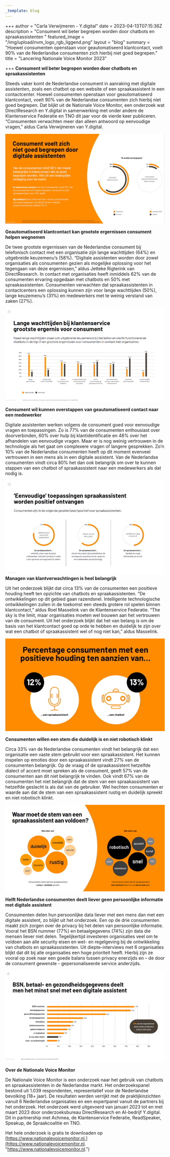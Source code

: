 ```yaml
---
_template: blog
---
```


+++
author = "Carla Verwijmeren - Y.digital"
date = 2023-04-13T07:15:36Z
description = "Consument wil beter begrepen worden door chatbots en spraakassistenten "
featured_image = "/img/upload/nvm_logo_rgb_liggend.png"
layout = "blog"
summary = "Hoewel consumenten openstaan voor geautomatiseerd klantcontact, voelt 90% van de Nederlandse consumenten zich hierbij niet goed begrepen."
title = "Lancering Nationale Voice Monitor 2023"

+++
**Consument wil beter begrepen worden door chatbots en spraakassistenten**

Steeds vaker komt de Nederlandse consument in aanraking met digitale assistenten, zoals een chatbot op een website of een spraakassistent in een contactcenter. Hoewel consumenten openstaan voor geautomatiseerd klantcontact, voelt 90% van de Nederlandse consumenten zich hierbij niet goed begrepen. Dat blijkt uit de Nationale Voice Monitor, een onderzoek wat DirectResearch en Y.digital in samenwerking met onder andere de Klantenservice Federatie en TNO dit jaar voor de vierde keer publiceren. “Consumenten verwachten meer dan alleen antwoord op eenvoudige vragen,” aldus Carla Verwijmeren van Y.digital.

![](/img/upload/visual-nvm-2023.jpg)

**Geautomatiseerd klantcontact kan grootste ergernissen consument helpen wegnemen**

De twee grootste ergernissen van de Nederlandse consument bij telefonisch contact met een organisatie zijn lange wachttijden (64%) en uitgebreide keuzemenu’s (58%). “Digitale assistenten worden door zowel organisaties als consumenten gezien als mogelijke oplossing voor het tegengaan van deze ergernissen,” aldus Jetteke Rigterink van DirectResearch. In contact met organisaties heeft inmiddels 62% van de consumenten ervaring opgedaan met chatbots en 50% met spraakassistenten. Consumenten verwachten dat spraakassistenten in contactcenters een oplossing kunnen zijn voor lange wachttijden (50%), lange keuzemenu’s (31%) en medewerkers met te weinig verstand van zaken (27%).

![](/img/upload/afbeelding-2.png)

**Consument wil kunnen overstappen van geautomatiseerd contact naar een medewerker**

Digitale assistenten werken volgens de consument goed voor eenvoudige vragen en toepassingen. Zo is 77% van de consumenten enthousiast over doorverbinden, 60% over hulp bij klantidentificatie en 48% over het afhandelen van eenvoudige vragen. Maar er is nog weinig vertrouwen in de technologie als het gaat om complexere vragen of langere gesprekken. Zo’n 10% van de Nederlandse consumenten heeft op dit moment evenveel vertrouwen in een mens als in een digitale assistent. Van de Nederlandse consumenten vindt circa 80% het dan ook belangrijk om over te kunnen stappen van een chatbot of spraakassistent naar een medewerkers als dat nodig is.

![](/img/upload/afbeelding-3.jpg)**Managen van klantverwachtingen is heel belangrijk**

Uit het onderzoek blijkt dat circa 13% van de consumenten een positieve houding heeft ten opzichte van chatbots en spraakassistenten. “De ontwikkelingen op dit gebied gaan razendsnel. Intelligente technologische ontwikkelingen zullen in de toekomst een steeds grotere rol spelen binnen klantcontact,” aldus Roel Masselink van de Klantenservice Federatie. “The sky is the limit, maar organisaties moeten wel bouwen aan het vertrouwen van de consument. Uit het onderzoek blijkt dat het van belang is om de basis van het klantcontact goed op orde te hebben en duidelijk te zijn over wat een chatbot of spraakassistent wel of nog niet kan,” aldus Masselink.

![](/img/upload/afbeelding-4.jpg)

**Consumenten willen een stem die duidelijk is en niet robotisch klinkt**

Circa 33% van de Nederlandse consumenten vindt het belangrijk dat een organisatie een vaste stem gebruikt voor een spraakassistent. Het kunnen inspelen op emoties door een spraakassistent vindt 27% van de consumenten belangrijk. Op de vraag of de spraakassistent hetzelfde dialect of accent moet spreken als de consument, geeft 57% van de consumenten aan dit niet belangrijk te vinden. Ook vindt 67% van de consumenten het niet belangrijk dat de stem van een spraakassistent van hetzelfde geslacht is als dat van de gebruiker. Wel hechten consumenten er waarde aan dat de stem van een spraakassistent rustig en duidelijk spreekt en niet robotisch klinkt.

![](/img/upload/afbeelding-5.jpg)

**Helft Nederlandse consumenten deelt liever geen persoonlijke informatie met digitale assistent**

Consumenten delen hun persoonlijke data liever met een mens dan met een digitale assistent, zo blijkt uit het onderzoek. Een op de drie consumenten maakt zich zorgen over de privacy bij het delen van persoonlijke informatie. Vooral het BSN nummer (77%) en betaalgegevens (74%) zijn data die mensen liever niet delen. Tegelijkertijd investeren organisaties veel om te voldoen aan alle security eisen en wet- en regelgeving bij de ontwikkeling van chatbots en spraakassistenten. Uit diepte-interviews met 6 organisaties blijkt dat dit bij alle organisaties een hoge prioriteit heeft. Hierbij zijn ze vooral op zoek naar een goede balans tussen privacy enerzijds en – de door de consument gewenste - gepersonaliseerde service anderzijds.

![](/img/upload/afbeelding-6.jpg)

**Over de Nationale Voice Monitor**

De Nationale Voice Monitor is een onderzoek naar het gebruik van chatbots en spraakassistenten in de Nederlandse markt. Het onderzoekspanel bestond uit 1.039 respondenten, representatief voor de Nederlandse bevolking (18+ jaar). De resultaten werden verrijkt met de praktijkinzichten vanuit 6 Nederlandse organisaties en een expertpanel vanuit de partners bij het onderzoek. Het onderzoek werd uitgevoerd van januari 2023 tot en met maart 2023 door onderzoeksbureau DirectResearch en AI-bedrijf Y.digital. Dit in partnership met Achmea, de Klantenservice Federatie, ReadSpeaker, Speakup, de Spraakcoalitie en TNO.

Het hele onderzoek is gratis te downloaden op [https://www.nationalevoicemonitor.nl.](https://www.nationalevoicemonitor.nl. "https://www.nationalevoicemonitor.nl.")
